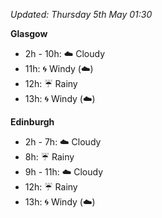 *Updated: Thursday 5th May 01:30*

**Glasgow**

* 2h - 10h: :cloud: Cloudy
* 11h: :cyclone: Windy (:cloud:)
* 12h: :umbrella: Rainy
* 13h: :cyclone: Windy (:cloud:)

**Edinburgh**

* 2h - 7h: :cloud: Cloudy
* 8h: :umbrella: Rainy
* 9h - 11h: :cloud: Cloudy
* 12h: :umbrella: Rainy
* 13h: :cyclone: Windy (:cloud:)
